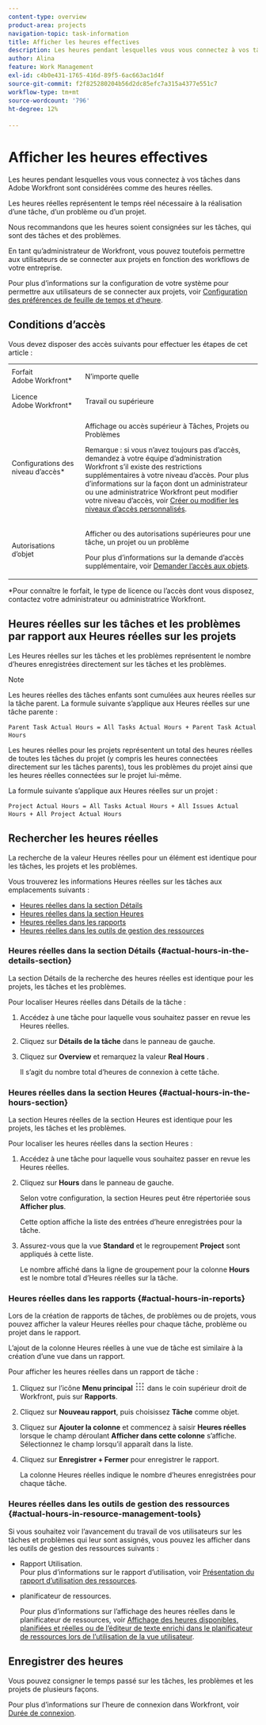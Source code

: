 ```yaml
---
content-type: overview
product-area: projects
navigation-topic: task-information
title: Afficher les heures effectives
description: Les heures pendant lesquelles vous vous connectez à vos tâches dans Adobe Workfront sont considérées comme des heures réelles.
author: Alina
feature: Work Management
exl-id: c4b0e431-1765-416d-89f5-6ac663ac1d4f
source-git-commit: f2f825280204b56d2dc85efc7a315a4377e551c7
workflow-type: tm+mt
source-wordcount: '796'
ht-degree: 12%

---
```


# Afficher les heures effectives

Les heures pendant lesquelles vous vous connectez à vos tâches dans Adobe Workfront sont considérées comme des heures réelles.

Les heures réelles représentent le temps réel nécessaire à la réalisation d’une tâche, d’un problème ou d’un projet.

Nous recommandons que les heures soient consignées sur les tâches, qui sont des tâches et des problèmes.

En tant qu’administrateur de Workfront, vous pouvez toutefois permettre aux utilisateurs de se connecter aux projets en fonction des workflows de votre entreprise.

Pour plus d’informations sur la configuration de votre système pour permettre aux utilisateurs de se connecter aux projets, voir [ Configuration des préférences de feuille de temps et d’heure](../../../administration-and-setup/set-up-workfront/configure-timesheets-schedules/timesheet-and-hour-preferences.md).

## Conditions d’accès

Vous devez disposer des accès suivants pour effectuer les étapes de cet article :

<table style="table-layout:auto"> 
 <col> 
 <col> 
 <tbody> 
  <tr> 
   <td role="rowheader">Forfait Adobe Workfront*</td> 
   <td> <p>N’importe quelle</p> </td> 
  </tr> 
  <tr> 
   <td role="rowheader">Licence Adobe Workfront*</td> 
   <td> <p>Travail ou supérieure</p> </td> 
  </tr> 
  <tr> 
   <td role="rowheader">Configurations des niveau d’accès*</td> 
   <td> <p>Affichage ou accès supérieur à Tâches, Projets ou Problèmes</p> <p>Remarque : si vous n’avez toujours pas d’accès, demandez à votre équipe d’administration Workfront s’il existe des restrictions supplémentaires à votre niveau d’accès. Pour plus d’informations sur la façon dont un administrateur ou une administratrice Workfront peut modifier votre niveau d’accès, voir <a href="../../../administration-and-setup/add-users/configure-and-grant-access/create-modify-access-levels.md" class="MCXref xref">Créer ou modifier les niveaux d’accès personnalisés</a>.</p> </td> 
  </tr> 
  <tr> 
   <td role="rowheader">Autorisations d’objet</td> 
   <td> <p>Afficher ou des autorisations supérieures pour une tâche, un projet ou un problème</p> <p>Pour plus d’informations sur la demande d’accès supplémentaire, voir <a href="../../../workfront-basics/grant-and-request-access-to-objects/request-access.md" class="MCXref xref">Demander l’accès aux objets</a>.</p> </td> 
  </tr> 
 </tbody> 
</table>

&#42;Pour connaître le forfait, le type de licence ou l’accès dont vous disposez, contactez votre administrateur ou administratrice Workfront.

## Heures réelles sur les tâches et les problèmes par rapport aux Heures réelles sur les projets

Les Heures réelles sur les tâches et les problèmes représentent le nombre d’heures enregistrées directement sur les tâches et les problèmes.

>[!NOTE]
>
>Les heures réelles des tâches enfants sont cumulées aux heures réelles sur la tâche parent. La formule suivante s’applique aux Heures réelles sur une tâche parente :

```
Parent Task Actual Hours = All Tasks Actual Hours + Parent Task Actual Hours
```

Les heures réelles pour les projets représentent un total des heures réelles de toutes les tâches du projet (y compris les heures connectées directement sur les tâches parents), tous les problèmes du projet ainsi que les heures réelles connectées sur le projet lui-même.

La formule suivante s’applique aux Heures réelles sur un projet :

```
Project Actual Hours = All Tasks Actual Hours + All Issues Actual Hours + All Project Actual Hours
```

## Rechercher les heures réelles

La recherche de la valeur Heures réelles pour un élément est identique pour les tâches, les projets et les problèmes.

Vous trouverez les informations Heures réelles sur les tâches aux emplacements suivants :

* [Heures réelles dans la section Détails](#actual-hours-in-the-details-section)
* [Heures réelles dans la section Heures](#actual-hours-in-the-hours-section)
* [Heures réelles dans les rapports](#actual-hours-in-reports)
* [Heures réelles dans les outils de gestion des ressources](#actual-hours-in-resource-management-tools)

### Heures réelles dans la section Détails {#actual-hours-in-the-details-section}

La section Détails de la recherche des heures réelles est identique pour les projets, les tâches et les problèmes.

Pour localiser Heures réelles dans Détails de la tâche :

1. Accédez à une tâche pour laquelle vous souhaitez passer en revue les Heures réelles.
1. Cliquez sur **Détails de la tâche** dans le panneau de gauche.
1. Cliquez sur **Overview** et remarquez la valeur **Real Hours** .

   Il s’agit du nombre total d’heures de connexion à cette tâche.

### Heures réelles dans la section Heures {#actual-hours-in-the-hours-section}

La section Heures réelles de la section Heures est identique pour les projets, les tâches et les problèmes.

Pour localiser les heures réelles dans la section Heures :

1. Accédez à une tâche pour laquelle vous souhaitez passer en revue les Heures réelles.
1. Cliquez sur **Hours** dans le panneau de gauche.

   Selon votre configuration, la section Heures peut être répertoriée sous **Afficher plus**.

   Cette option affiche la liste des entrées d’heure enregistrées pour la tâche.

1. Assurez-vous que la vue **Standard** et le regroupement **Project** sont appliqués à cette liste.

   Le nombre affiché dans la ligne de groupement pour la colonne **Hours** est le nombre total d’Heures réelles sur la tâche.

### Heures réelles dans les rapports {#actual-hours-in-reports}

Lors de la création de rapports de tâches, de problèmes ou de projets, vous pouvez afficher la valeur Heures réelles pour chaque tâche, problème ou projet dans le rapport.

L’ajout de la colonne Heures réelles à une vue de tâche est similaire à la création d’une vue dans un rapport.

Pour afficher les heures réelles dans un rapport de tâche :

1. Cliquez sur l’icône **Menu principal** ![](assets/main-menu-icon.png) dans le coin supérieur droit de Workfront, puis sur **Rapports**.
1. Cliquez sur **Nouveau rapport**, puis choisissez **Tâche** comme objet.

1. Cliquez sur **Ajouter la colonne** et commencez à saisir **Heures réelles** lorsque le champ déroulant **Afficher dans cette colonne** s’affiche. Sélectionnez le champ lorsqu’il apparaît dans la liste.

1. Cliquez sur **Enregistrer + Fermer** pour enregistrer le rapport.

   La colonne Heures réelles indique le nombre d’heures enregistrées pour chaque tâche.

### Heures réelles dans les outils de gestion des ressources {#actual-hours-in-resource-management-tools}

Si vous souhaitez voir l’avancement du travail de vos utilisateurs sur les tâches et problèmes qui leur sont assignés, vous pouvez les afficher dans les outils de gestion des ressources suivants :

* Rapport Utilisation.\
  Pour plus d’informations sur le rapport d’utilisation, voir [Présentation du rapport d’utilisation des ressources](../../../reports-and-dashboards/reports/using-built-in-reports/resource-utilization-report.md).

* planificateur de ressources.

  Pour plus d’informations sur l’affichage des heures réelles dans le planificateur de ressources, voir [Affichage des heures disponibles, planifiées et réelles ou de l’éditeur de texte enrichi dans le planificateur de ressources lors de l’utilisation de la vue utilisateur](../../../resource-mgmt/resource-planning/view-hours-fte-user-view-resource-planner.md).

## Enregistrer des heures

Vous pouvez consigner le temps passé sur les tâches, les problèmes et les projets de plusieurs façons.

Pour plus d’informations sur l’heure de connexion dans Workfront, voir [Durée de connexion](../../../timesheets/create-and-manage-timesheets/log-time.md).
